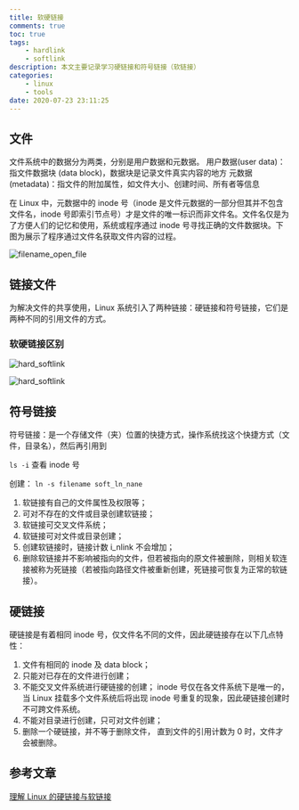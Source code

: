 ```yaml
---
title: 软硬链接
comments: true
toc: true
tags:
    - hardlink
    - softlink
description: 本文主要记录学习硬链接和符号链接（软链接）
categories:
    - linux
    - tools
date: 2020-07-23 23:11:25
---
```


## 文件

文件系统中的数据分为两类，分别是用户数据和元数据。
用户数据(user data)：指文件数据块 (data block)，数据块是记录文件真实内容的地方
元数据(metadata)：指文件的附加属性，如文件大小、创建时间、所有者等信息

在 Linux 中，元数据中的 inode 号（inode 是文件元数据的一部分但其并不包含文件名，inode 号即索引节点号）才是文件的唯一标识而非文件名。文件名仅是为了方便人们的记忆和使用，系统或程序通过 inode 号寻找正确的文件数据块。下图为展示了程序通过文件名获取文件内容的过程。

![filename_open_file](https://raw.githubusercontent.com/violetu/blogimages/master/20200723213341.png)

## 链接文件

为解决文件的共享使用，Linux 系统引入了两种链接：硬链接和符号链接，它们是两种不同的引用文件的方式。

### 软硬链接区别

![hard_softlink](https://raw.githubusercontent.com/violetu/blogimages/master/20200723213446.png)

![hard_softlink](https://raw.githubusercontent.com/violetu/blogimages/master/20200723220611.png)

## 符号链接

符号链接：是一个存储文件（夹）位置的快捷方式，操作系统找这个快捷方式（文件，目录名），然后再引用到

`ls -i` 查看 inode 号

创建： `ln -s filename soft_ln_nane`

1. 软链接有自己的文件属性及权限等；
2. 可对不存在的文件或目录创建软链接；
3. 软链接可交叉文件系统；
4. 软链接可对文件或目录创建；
5. 创建软链接时，链接计数 i_nlink 不会增加；
6. 删除软链接并不影响被指向的文件，但若被指向的原文件被删除，则相关软连接被称为死链接（若被指向路径文件被重新创建，死链接可恢复为正常的软链接）。

## 硬链接

硬链接是有着相同 inode 号，仅文件名不同的文件，因此硬链接存在以下几点特性：

1. 文件有相同的 inode 及 data block；
2. 只能对已存在的文件进行创建；
3. 不能交叉文件系统进行硬链接的创建；
   inode 号仅在各文件系统下是唯一的，当 Linux 挂载多个文件系统后将出现 inode 号重复的现象，因此硬链接创建时不可跨文件系统。
4. 不能对目录进行创建，只可对文件创建；
5. 删除一个硬链接，并不等于删除文件， 直到文件的引用计数为 0 时，文件才会被删除。

## 参考文章

[理解 Linux 的硬链接与软链接](https://www.ibm.com/developerworks/cn/linux/l-cn-hardandsymb-links/index.html)

